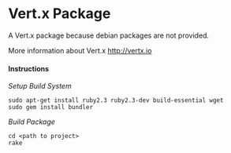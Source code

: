 Vert.x Package
=========

A Vert.x package because debian packages are not provided.

More information about Vert.x
http://vertx.io

#### Instructions

*Setup Build System*
```
sudo apt-get install ruby2.3 ruby2.3-dev build-essential wget
sudo gem install bundler
```
*Build Package*
```
cd <path to project>
rake
```

